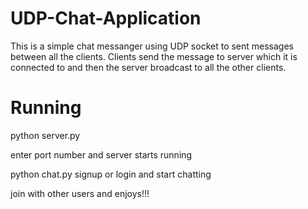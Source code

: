 # UDP-Chat-Application

This is a simple chat messanger using UDP socket to sent messages between all the clients.
Clients send the message to server which it is connected to and then the server broadcast to all the other clients.

# Running
python server.py

enter port number and server starts running

python chat.py
signup or login and start chatting 

join with other users and enjoys!!!
